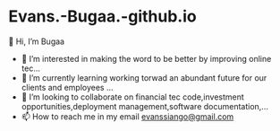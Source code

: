 # Evans.-Bugaa.-github.io
👋 Hi, I’m Bugaa
- 👀 I’m interested in making the word to be better by improving online tec...
- 🌱 I’m currently learning working torwad an abundant future for our clients and employees  ...
- 💞️ I’m looking to collaborate on financial tec code,investment opportunities,deployment management,software documentation,...
- 📫 How to reach me in my email evanssiango@gmail.com

<!---
Evans. Bugaais a ✨ special ✨ repository because its `README.md` (this file) appears on your GitHub profile.
You can click the Preview link to take a look at your changes.
--->
